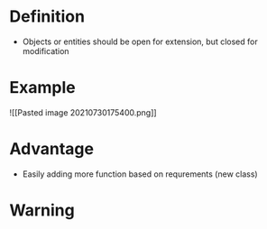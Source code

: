 # Definition
- Objects or entities should be open for extension, but closed for modification

# Example
![[Pasted image 20210730175400.png]]
# Advantage
- Easily adding more function based on requrements (new class)

# Warning

